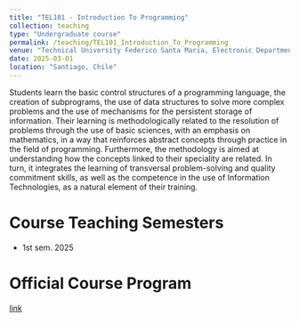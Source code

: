 ```yaml
---
title: "TEL101 - Introduction To Programming"
collection: teaching
type: "Undergraduate course"
permalink: /teaching/TEL101_Introduction_To_Programming
venue: "Technical University Federico Santa Maria, Electronic Department"
date: 2025-03-01
location: "Santiago, Chile"
---
```

Students learn the basic control structures of a programming language, the creation of subprograms, the use of data structures to solve more complex problems and the use of mechanisms for the persistent storage of information. Their learning is methodologically related to the resolution of problems through the use of basic sciences, with an emphasis on mathematics, in a way that reinforces abstract concepts through practice in the field of programming. Furthermore, the methodology is aimed at understanding how the concepts linked to their speciality are related. In turn, it integrates the learning of transversal problem-solving and quality commitment skills, as well as the competence in the use of Information Technologies, as a natural element of their training.

Course Teaching Semesters
======

 * 1st sem. 2025

Official Course Program
======
[link](https://telematica.usm.cl/wp-content/uploads/2020/12/TEL101-Iniciaci%C3%B3n-a-la-Programaci%C3%B3n.pdf)